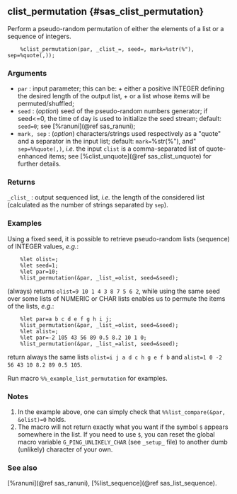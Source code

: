 ## clist_permutation {#sas_clist_permutation}
Perform a pseudo-random permutation of either the elements of a list or a sequence of integers.

~~~sas
	%clist_permutation(par, _clist_=, seed=, mark=%str(%"), sep=%quote(,));
~~~

### Arguments
* `par` : input parameter; this can be:
		+ either a positive INTEGER defining the desired length of the output list,
		+ or a list whose items will be permuted/shuffled;
* `seed` : (_option_) seed of the pseudo-random numbers generator; if seed<=0, the time of day 
	is used to initialize the seed stream; default: `seed=0`; see [%ranuni](@ref sas_ranuni);
* `mark, sep` : (_option_) characters/strings used respectively as a "quote" and a separator in 
	the input list; default: `mark=`%str(%"), and" `sep=%%quote(,)`, _i.e._ the input `clist` is a 
	comma-separated list of quote-enhanced items; see [%clist_unquote](@ref sas_clist_unquote) for
	further details.
 
### Returns
`_clist_` : output sequenced list, _i.e._ the length of the considered list (calculated as the number of 
	strings separated by `sep`).

### Examples
Using a fixed seed, it is possible to retrieve pseudo-random lists (sequence) of INTEGER values, _e.g._:

~~~sas
	%let olist=;
	%let seed=1;
	%let par=10;
	%list_permutation(&par, _list_=olist, seed=&seed);
~~~	
(always) returns `olist=9 10 1 4 3 8 7 5 6 2`, while using the same seed over some lists of NUMERIC or CHAR 
lists enables us to permute the items of the lists, _e.g._:

~~~sas
	%let par=a b c d e f g h i j;
	%list_permutation(&par, _list_=olist, seed=&seed);
	%let alist=;
	%let par=-2 105 43 56 89 0.5 8.2 10 1 0;
	%list_permutation(&par, _list_=alist, seed=&seed);
~~~
return always the same lists `olist=i j a d c h g e f b` and `alist=1 0 -2 56 43 10 8.2 89 0.5 105`.

Run macro `%%_example_list_permutation` for examples.

### Notes
1. In the example above, one can simply check that `%%list_compare(&par, &olist)=0` holds.
2. The macro will not return exactly what you want if the symbol `$` appears somewhere in the list. If you need to
use `$`, you can reset the global macro variable `G_PING_UNLIKELY_CHAR` (see `_setup_` file) to another dumb 
(unlikely) character of your own.

### See also
[%ranuni](@ref sas_ranuni), [%list_sequence](@ref sas_list_sequence).
